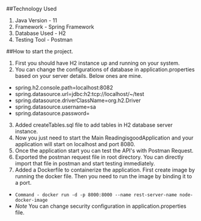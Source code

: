 
##Technology Used
1. Java Version - 11
2. Framework - Spring Framework
3. Database Used - H2   
4. Testing Tool - Postman


##How to start the project.
1. First you should have H2 instance up and running on your system.
2. You can change the configurations of database in application.properties based on your server details. Below ones are mine.
-  spring.h2.console.path=localhost:8082
-  spring.datasource.url=jdbc:h2:tcp://localhost/~/test
-  spring.datasource.driverClassName=org.h2.Driver
-  spring.datasource.username=sa
-  spring.datasource.password=
3. Added createTables.sql file to add tables in H2 database server instance.
4. Now you just need to start the Main ReadingisgoodApplication and your application will start on localhost and port 8080.
5. Once the application start you can test the API's with Postman Request.
6. Exported the postman request file in root directory. You can directly import that file in postman and start testing immediately.
7. Added a Dockerfile to containerize the application. First create image by running the docker file. Then you need to run the image by binding it to a port.
- `Command - docker run -d -p 8000:8000 --name rest-server-name node-docker-image`
- *Note* You can change security configuration in application.properties file.